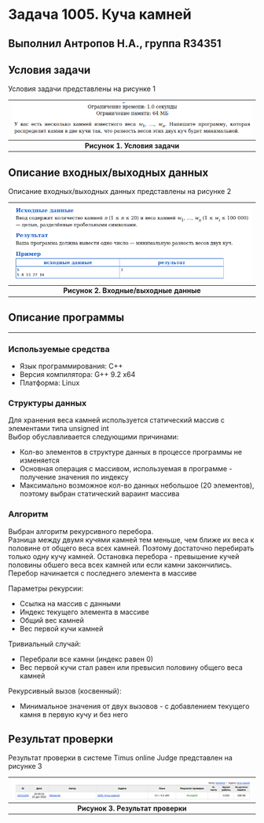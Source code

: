# Задача 1005. Куча камней
Выполнил Антропов Н.А., группа R34351
---
## Условия задачи

Условия задачи представлены на рисунке 1

| ![Условия задачи](./img/Task.png) |
|:--:|
| <b>Рисунок 1. Условия задачи</b> |

## Описание входных/выходных данных

Описание входных/выходных данных представлены на рисунке 2

| ![Входные и выходные данные](./img/OutputInput.png) |
|:--:|
| <b>Рисунок 2. Входные/выходные данные</b> |

## Описание программы
---
### Используемые средства

* Язык программирования: C++
* Версия компилятора: G++ 9.2 x64
* Платформа: Linux

### Структуры данных

Для хранения веса камней используется статический массив с элементами типа unsigned int<br>
Выбор обуславливается следующими причинами:
* Кол-во элементов в структуре данных в процессе программы не изменяется
* Основная операция с массивом, используемая в программе - получение значения по индексу
* Максимально возможное кол-во данных небольшое (20 элементов), поэтому выбран статический вараинт массива

### Алгоритм

Выбран алгоритм рекурсивного перебора.<br>
Разница между двумя кучями камней тем меньше, чем ближе их веса к половине от общего веса всех камней. Поэтому достаточно перебирать только одну кучу камней. Остановка перебора - превышение кучей половины обшего веса всех камней или если камни закончились. Перебор начинается с последнего элемента в массиве

Параметры рекурсии:
- Ссылка на массив с данными
- Индекс текущего элемента в массиве
- Общий вес камней
- Вес первой кучи камней

Тривиальный случай:
- Перебрали все камни (индекс равен 0)
- Вес первой кучи стал равен или превысил половину общего веса камней

Рекурсивный вызов (косвенный):
- Минимальное значения от двух вызовов - с добавлением текущего камня в первую кучу и без него

## Результат проверки

Результат проверки в системе Timus online Judge представлен на рисунке 3

| ![Результат проверки](./img/Result.png) |
|:--:|
| <b>Рисунок 3. Результат проверки</b> |
